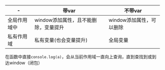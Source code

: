 #

-|带var|不带var
-|-|-
全局作用域中|window添加属性，且不能删除，变量提升|window添加属性，可以删除
私有作用域|私有变量(也会变量提升)|全局变量

在函数中直接`console.log(a)`，会从当前作用域一直向上查询，直到查找到或到达window（闭包）
